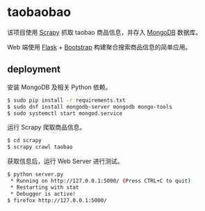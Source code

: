 # taobaobao

该项目使用 [Scrapy](https://github.com/scrapy/scrapy/) 抓取 taobao 商品信息，并存入 [MongoDB](https://github.com/mongodb/mongo) 数据库。

Web 端使用 [Flask](https://github.com/pallets/flask/) + [Bootstrap](https://github.com/twbs/bootstrap/) 构建聚合搜索商品信息的简单应用。

## deployment

安装 MongoDB 及相关 Python 依赖。
```bash
$ sudo pip install -r requirements.txt
$ sudo dnf install mongodb-server mongodb mongo-tools
$ sudo systemctl start mongod.service
```

运行 Scrapy 爬取商品信息。
```bash
$ cd scrapy
$ scrapy crawl taobao
```

获取信息后，运行 Web Server 进行测试。
```bash
$ python server.py
 * Running on http://127.0.0.1:5000/ (Press CTRL+C to quit)
 * Restarting with stat
 * Debugger is active!
$ firefox http://127.0.0.1:5000/
```
